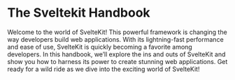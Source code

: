 # The Sveltekit Handbook
Welcome to the world of SvelteKit! This powerful framework is changing the way developers build web applications. With its lightning-fast performance and ease of use, SvelteKit is quickly becoming a favorite among developers. In this handbook, we’ll explore the ins and outs of SvelteKit and show you how to harness its power to create stunning web applications. Get ready for a wild ride as we dive into the exciting world of SvelteKit!
